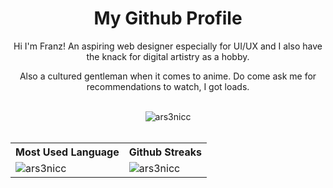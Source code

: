 <h1 align="center">My Github Profile</h1>
<p align="center"> Hi I'm Franz! An aspiring web designer especially for UI/UX and I also have the knack for digital artistry as a hobby.<p>
<p align="center"> Also a cultured gentleman when it comes to anime. Do come ask me for recommendations to watch, I got loads.</p>


<br/>
<div align="center">
    <img align="center" src="https://github-readme-stats.vercel.app/api?username=ars3nicc&theme=tokyonight&show_icons=true&locale=en" alt="ars3nicc" />


</div>
<br/>
    <table align="center">
        <tr>
            <th>Most Used Language</th>
            <th>Github Streaks</th>
        </tr>
        <tr>
            <td>
                <img align="left" src="https://github-readme-stats.vercel.app/api/top-langs?username=ars3nicc&theme=omni&show_icons=true&locale=en&layout=compact" alt="ars3nicc" />
            </td>
            <td>
                <img align="center" src="https://github-readme-streak-stats.herokuapp.com/?user=ars3nicc&theme=omni" alt="ars3nicc" />
            </td>
        </tr>
        
   </table>
